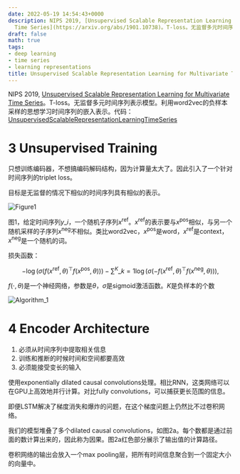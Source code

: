 ```yaml
---
date: 2022-05-19 14:54:43+0000
description: NIPS 2019, [Unsupervised Scalable Representation Learning for Multivariate
  Time Series](https://arxiv.org/abs/1901.10738)。T-loss。无监督多元时间序列表示模型。利用word2vec的负样本采样的思想学习时间序列的嵌入表示。代码：[UnsupervisedScalableRepresentationLearningTimeSeries](https://github.com/White-Link/UnsupervisedScalableRepresentationLearningTimeSeries)
draft: false
math: true
tags:
- deep learning
- time series
- learning representations
title: Unsupervised Scalable Representation Learning for Multivariate Time Series
---
```


NIPS 2019, [Unsupervised Scalable Representation Learning for Multivariate Time Series](https://arxiv.org/abs/1901.10738)。T-loss。无监督多元时间序列表示模型。利用word2vec的负样本采样的思想学习时间序列的嵌入表示。代码：[UnsupervisedScalableRepresentationLearningTimeSeries](https://github.com/White-Link/UnsupervisedScalableRepresentationLearningTimeSeries)

<!--more-->

# 3 Unsupervised Training

只想训练编码器，不想搞编码解码结构，因为计算量太大了。因此引入了一个针对时间序列的triplet loss。

目标是无监督的情况下相似的时间序列具有相似的表示。

![Figure1](/blog/images/unsupervised-scalable-representation-learning-for-multivariate-time-series/Fig1.jpg)

图1，给定时间序列$y\_i$，一个随机子序列$x^{\text{ref}}$。$x^{\text{ref}}$的表示要与$x^{\text{pos}}$相似，与另一个随机采样的子序列$x^{\text{neg}}$不相似。类比word2vec，$x^{\text{pos}}$是word，$x^{\text{ref}}$是context，$x^{\text{neg}}$是一个随机的词。

损失函数：

$$
\tag{1} -\log{( \sigma(f(x^{\text{ref}}, \theta)^\top f(x^{\text{pos}}, \theta)) )} - \sum^K\_{k=1} \log{( \sigma( -f(x^{\text{ref}}, \theta)^\top f(x^{\text{neg}}, \theta) ) )},
$$

$f(\cdot, \theta)$是一个神经网络，参数是$\theta$，$\sigma$是sigmoid激活函数。$K$是负样本的个数

![Algorithm_1](/blog/images/unsupervised-scalable-representation-learning-for-multivariate-time-series/Alg1.jpg)

# 4 Encoder Architecture

1.  必须从时间序列中提取相关信息
2.  训练和推断的时候时间和空间都要高效
3.  必须能接受变长的输入

使用exponentially dilated causal convolutions处理。相比RNN，这类网络可以在GPU上高效地并行计算。对比fully convolutions，可以捕获更长范围的信息。

即便LSTM解决了梯度消失和爆炸的问题，在这个梯度问题上仍然比不过卷积网络。

我们的模型堆叠了多个dilated causal convolutions，如图2a。每个数都是通过前面的数计算出来的，因此称为因果。图2a红色部分展示了输出值的计算路径。

卷积网络的输出会放入一个max pooling层，把所有时间信息聚合到一个固定大小的向量中。